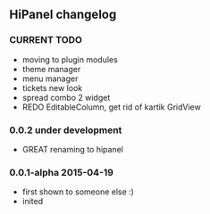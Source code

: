 HiPanel changelog
-----------------

### CURRENT TODO

- moving to plugin modules
- theme manager
- menu manager
- tickets new look
- spread combo 2 widget
- REDO EditableColumn, get rid of kartik GridView

### 0.0.2 under development

- GREAT renaming to hipanel

### 0.0.1-alpha 2015-04-19

- first shown to someone else :)
- inited


